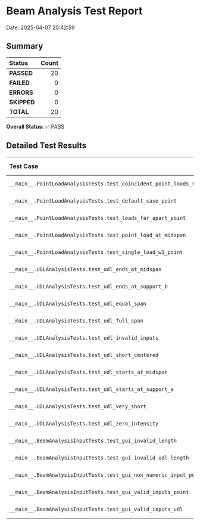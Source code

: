 # Beam Analysis Test Report

Date: 2025-04-07 20:42:59

## Summary

| Status      | Count |
| :---------- | ----: |
| **PASSED**  | 20 |
| **FAILED**  | 0 |
| **ERRORS**  | 0 |
| **SKIPPED** | 0 |
| **TOTAL**   | 20 |

**Overall Status:** ✅ PASS

## Detailed Test Results

| Test Case                                                    | Status | Details / Parameters |
| :----------------------------------------------------------- | :----- | :------------------- |
| `__main__.PointLoadAnalysisTests.test_coincident_point_loads_robust` | ✅ PASS | OK |
| `__main__.PointLoadAnalysisTests.test_default_case_point` | ✅ PASS | OK |
| `__main__.PointLoadAnalysisTests.test_loads_far_apart_point` | ✅ PASS | OK |
| `__main__.PointLoadAnalysisTests.test_point_load_at_midspan` | ✅ PASS | OK |
| `__main__.PointLoadAnalysisTests.test_single_load_w1_point` | ✅ PASS | OK |
| `__main__.UDLAnalysisTests.test_udl_ends_at_midspan` | ✅ PASS | OK |
| `__main__.UDLAnalysisTests.test_udl_ends_at_support_b` | ✅ PASS | OK |
| `__main__.UDLAnalysisTests.test_udl_equal_span` | ✅ PASS | OK |
| `__main__.UDLAnalysisTests.test_udl_full_span` | ✅ PASS | OK |
| `__main__.UDLAnalysisTests.test_udl_invalid_inputs` | ✅ PASS | OK |
| `__main__.UDLAnalysisTests.test_udl_short_centered` | ✅ PASS | OK |
| `__main__.UDLAnalysisTests.test_udl_starts_at_midspan` | ✅ PASS | OK |
| `__main__.UDLAnalysisTests.test_udl_starts_at_support_a` | ✅ PASS | OK |
| `__main__.UDLAnalysisTests.test_udl_very_short` | ✅ PASS | OK |
| `__main__.UDLAnalysisTests.test_udl_zero_intensity` | ✅ PASS | OK |
| `__main__.BeamAnalysisInputTests.test_gui_invalid_length` | ✅ PASS | OK |
| `__main__.BeamAnalysisInputTests.test_gui_invalid_udl_length` | ✅ PASS | OK |
| `__main__.BeamAnalysisInputTests.test_gui_non_numeric_input_point` | ✅ PASS | OK |
| `__main__.BeamAnalysisInputTests.test_gui_valid_inputs_point` | ✅ PASS | OK |
| `__main__.BeamAnalysisInputTests.test_gui_valid_inputs_udl` | ✅ PASS | OK |
